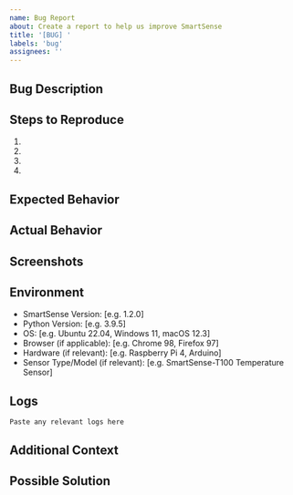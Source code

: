 ```yaml
---
name: Bug Report
about: Create a report to help us improve SmartSense
title: '[BUG] '
labels: 'bug'
assignees: ''
---
```


## Bug Description
<!-- A clear and concise description of what the bug is -->

## Steps to Reproduce
<!-- Steps to reproduce the behavior -->
1. 
2. 
3. 
4. 

## Expected Behavior
<!-- A clear and concise description of what you expected to happen -->

## Actual Behavior
<!-- A clear and concise description of what actually happened -->

## Screenshots
<!-- If applicable, add screenshots to help explain your problem -->

## Environment
<!-- Please complete the following information -->

- SmartSense Version: [e.g. 1.2.0]
- Python Version: [e.g. 3.9.5]
- OS: [e.g. Ubuntu 22.04, Windows 11, macOS 12.3]
- Browser (if applicable): [e.g. Chrome 98, Firefox 97]
- Hardware (if relevant): [e.g. Raspberry Pi 4, Arduino]
- Sensor Type/Model (if relevant): [e.g. SmartSense-T100 Temperature Sensor]

## Logs
<!-- If applicable, add relevant log output. Use code blocks (```) to format console output, logs, and code -->

```
Paste any relevant logs here
```

## Additional Context
<!-- Add any other context about the problem here -->

## Possible Solution
<!-- If you have suggestions on a fix for the bug, please describe -->

